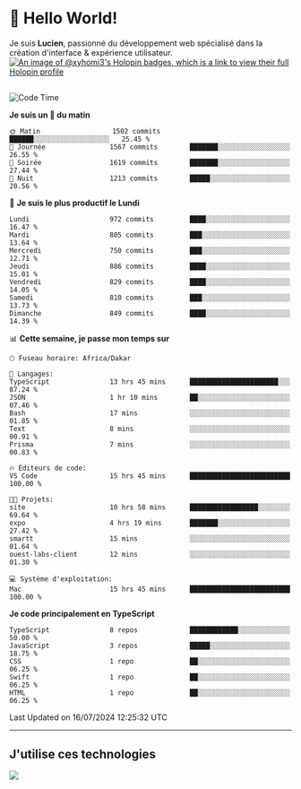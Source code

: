 # 👋 Hello World!

Je suis **Lucien**, passionné du développement web spécialisé dans la création d'interface & expérience utilisateur.
[![An image of @xyhomi3's Holopin badges, which is a link to view their full Holopin profile](https://holopin.me/xyhomi3)](https://holopin.io/@xyhomi3)

##

<!--START_SECTION:waka-->
![Code Time](http://img.shields.io/badge/Code%20Time-1%2C521%20hrs%2057%20mins-blue)

**Je suis un 🐤 du matin** 

```text
🌞 Matin                  1502 commits        ██████░░░░░░░░░░░░░░░░░░░   25.45 % 
🌆 Journée                1567 commits        ███████░░░░░░░░░░░░░░░░░░   26.55 % 
🌃 Soirée                 1619 commits        ███████░░░░░░░░░░░░░░░░░░   27.44 % 
🌙 Nuit                   1213 commits        █████░░░░░░░░░░░░░░░░░░░░   20.56 % 
```
📅 **Je suis le plus productif le Lundi** 

```text
Lundi                    972 commits         ████░░░░░░░░░░░░░░░░░░░░░   16.47 % 
Mardi                    805 commits         ███░░░░░░░░░░░░░░░░░░░░░░   13.64 % 
Mercredi                 750 commits         ███░░░░░░░░░░░░░░░░░░░░░░   12.71 % 
Jeudi                    886 commits         ████░░░░░░░░░░░░░░░░░░░░░   15.01 % 
Vendredi                 829 commits         ████░░░░░░░░░░░░░░░░░░░░░   14.05 % 
Samedi                   810 commits         ███░░░░░░░░░░░░░░░░░░░░░░   13.73 % 
Dimanche                 849 commits         ████░░░░░░░░░░░░░░░░░░░░░   14.39 % 
```


📊 **Cette semaine, je passe mon temps sur** 

```text
🕑︎ Fuseau horaire: Africa/Dakar

💬 Langages: 
TypeScript               13 hrs 45 mins      ██████████████████████░░░   87.24 % 
JSON                     1 hr 10 mins        ██░░░░░░░░░░░░░░░░░░░░░░░   07.46 % 
Bash                     17 mins             ░░░░░░░░░░░░░░░░░░░░░░░░░   01.85 % 
Text                     8 mins              ░░░░░░░░░░░░░░░░░░░░░░░░░   00.91 % 
Prisma                   7 mins              ░░░░░░░░░░░░░░░░░░░░░░░░░   00.83 % 

🔥 Éditeurs de code: 
VS Code                  15 hrs 45 mins      █████████████████████████   100.00 % 

🐱‍💻 Projets: 
site                     10 hrs 58 mins      █████████████████░░░░░░░░   69.64 % 
expo                     4 hrs 19 mins       ███████░░░░░░░░░░░░░░░░░░   27.42 % 
smartt                   15 mins             ░░░░░░░░░░░░░░░░░░░░░░░░░   01.64 % 
ouest-labs-client        12 mins             ░░░░░░░░░░░░░░░░░░░░░░░░░   01.30 % 

💻 Système d'exploitation: 
Mac                      15 hrs 45 mins      █████████████████████████   100.00 % 
```

**Je code principalement en TypeScript** 

```text
TypeScript               8 repos             ████████████░░░░░░░░░░░░░   50.00 % 
JavaScript               3 repos             █████░░░░░░░░░░░░░░░░░░░░   18.75 % 
CSS                      1 repo              ██░░░░░░░░░░░░░░░░░░░░░░░   06.25 % 
Swift                    1 repo              ██░░░░░░░░░░░░░░░░░░░░░░░   06.25 % 
HTML                     1 repo              ██░░░░░░░░░░░░░░░░░░░░░░░   06.25 % 
```




 Last Updated on 16/07/2024 12:25:32 UTC
<!--END_SECTION:waka-->
---

## J'utilise ces technologies

<p align="left">
  <a href="https://skillicons.dev">
    <img src="https://skillicons.dev/icons?i=ts,js,md,scss,tailwind,react,docker,express,astro,vite,nextjs,vercel,figma,ableton" />
  </a>
</p>

